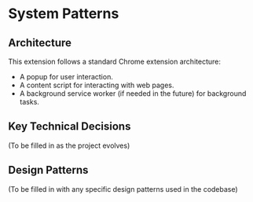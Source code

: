 # System Patterns

## Architecture

This extension follows a standard Chrome extension architecture:
- A popup for user interaction.
- A content script for interacting with web pages.
- A background service worker (if needed in the future) for background tasks.

## Key Technical Decisions

(To be filled in as the project evolves)

## Design Patterns

(To be filled in with any specific design patterns used in the codebase)
